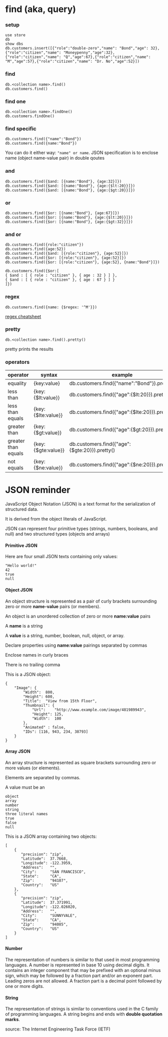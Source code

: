# find (aka, query)

### setup

```
use store
db
show dbs
db.customers.insert([{"role":"double-zero","name": "Bond","age": 32},{"role":"citizen","name": "Moneypenny","age":32},{"role":"citizen","name": "Q","age":67},{"role":"citizen","name": "M","age":57},{"role":"citizen","name": "Dr. No","age":52}])
```

### find
```
db.<collection name>.find()
db.customers.find()
```

### find one
```
db.<collection name>.findOne()
db.customers.findOne()
```

### find specific
```
db.customers.find({"name":"Bond"})
db.customers.find({name:"Bond"})
```
You can do it either way: ```"name" or name```. JSON specification is to enclose name (object name-value pair) in double qoutes

### and
```
db.customers.find({$and: [{name:"Bond"}, {age:32}]})
db.customers.find({$and: [{name:"Bond"}, {age:{$lt:20}}]})
db.customers.find({$and: [{name:"Bond"}, {age:{$gt:20}}]})
```

### or
```
db.customers.find({$or: [{name:"Bond"}, {age:67}]})
db.customers.find({$or: [{name:"Bond"}, {age:{$lt:20}}]})
db.customers.find({$or: [{name:"Bond"}, {age:{$gt:32}}]})
```

### and or
```
db.customers.find({role:"citizen"})
db.customers.find({age:52})
db.customers.find({$and: [{role:"citizen"}, {age:52}]})
db.customers.find({$or: [{role:"citizen"}, {age:52}]})
db.customers.find({$or: [{role:"citizen"}, {age:52}, {name:"Bond"}]})
```

```
db.customers.find({$or:[
{ $and : [ { role : "citizen" }, { age : 32 } ] },
{ $and : [ { role : "citizen" }, { age : 67 } ] }
]})
```

### regex
```
db.customers.find({name: {$regex: '^M'}})
```

[regex cheatsheet](regex.pdf)

### pretty
```
db.<collection name>.find().pretty()
```
pretty prints the results

### operators

| operator | syntax | example |
| --- | --- | --- |
| equality | {key:value} | db.customers.find({"name":"Bond"}).pretty() |
| less than | {key:{$lt:value}} | db.customers.find({"age":{$lt:20}}).pretty() |
| less than equals | {key:{$lte:value}} | db.customers.find({"age":{$lte:20}}).pretty() |
| greater than | {key:{$gt:value}} | db.customers.find({"age":{$gt:20}}).pretty() |
| greater than equals | {key:{$gte:value}} | db.customers.find({"age":{$gte:20}}).pretty() |
| not equals | {key:{$ne:value}} | db.customers.find({"age":{$ne:20}}).pretty() |


# JSON reminder
JavaScript Object Notation (JSON) is a text format for the serialization of structured data.

It is derived from the object literals of JavaScript.

JSON can represent four primitive types (strings, numbers, booleans, and null) and two structured types (objects and arrays)

#### Primitive JSON

Here are four small JSON texts containing only values:

```
"Hello world!"
42
true
null
```

#### Object JSON

An object structure is represented as a pair of curly brackets surrounding zero or more **name-value** pairs (or members).

An object is an unordered collection of zero or more **name:value** pairs

A **name** is a string

A **value** is a string, number, boolean, null, object, or array.

Declare properties using **name:value** pairings separated by commas

Enclose names in curly braces

There is no trailing comma

This is a JSON object:

```
{
    "Image": {
        "Width":  800,
        "Height": 600,
        "Title":  "View from 15th Floor",
        "Thumbnail": {
            "Url":    "http://www.example.com/image/481989943",
            "Height": 125,
            "Width":  100
        },
        "Animated" : false,
        "IDs": [116, 943, 234, 38793]
    }
}
```

#### Array JSON

An array structure is represented as square brackets surrounding zero or more values (or elements).

Elements are separated by commas.

A value must be an

```
object
array
number
string
three literal names
true
false
null
```

This is a JSON array containing two objects:

    [
        {
           "precision": "zip",
           "Latitude":  37.7668,
           "Longitude": -122.3959,
           "Address":   "",
           "City":      "SAN FRANCISCO",
           "State":     "CA",
           "Zip":       "94107",
           "Country":   "US"
        },
        {
           "precision": "zip",
           "Latitude":  37.371991,
           "Longitude": -122.026020,
           "Address":   "",
           "City":      "SUNNYVALE",
           "State":     "CA",
           "Zip":       "94085",
           "Country":   "US"
        }
    ]

#### Number

The representation of numbers is similar to that used in most programming languages. A number is represented in base 10 using decimal digits. It contains an integer component that may be prefixed with an optional minus sign, which may be followed by a fraction part and/or an exponent part. Leading zeros are not allowed. A fraction part is a decimal point followed by one or more digits.

#### String

The representation of strings is similar to conventions used in the C family of programming languages. A string begins and ends with **double quotation marks**.

source: The Internet Engineering Task Force (IETF)
